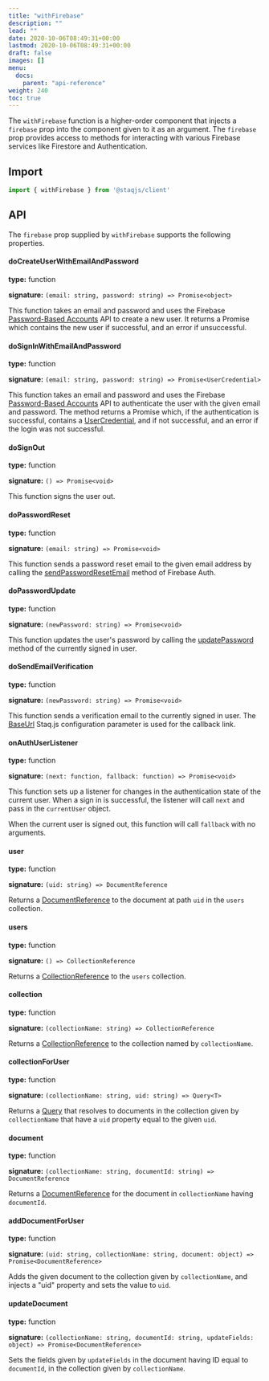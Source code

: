 ```yaml
---
title: "withFirebase"
description: ""
lead: ""
date: 2020-10-06T08:49:31+00:00
lastmod: 2020-10-06T08:49:31+00:00
draft: false
images: []
menu:
  docs:
    parent: "api-reference"
weight: 240
toc: true
---
```


The `withFirebase` function is a higher-order component that injects a
`firebase` prop into the component given to it as an argument. The
`firebase` prop provides access to methods for interacting with
various Firebase services like Firestore and Authentication.

## Import

```jsx
import { withFirebase } from '@staqjs/client'
```

## API

The `firebase` prop supplied by `withFirebase` supports the following
properties.

#### doCreateUserWithEmailAndPassword

**type:** function

**signature:** `(email: string, password: string) => Promise<object>`

This function takes an email and password and uses the Firebase
[Password-Based
Accounts](https://firebase.google.com/docs/auth/web/password-auth) API
to create a new user. It returns a Promise which contains the new user
if successful, and an error if unsuccessful.


#### doSignInWithEmailAndPassword

**type:** function

**signature:** `(email: string, password: string) => Promise<UserCredential>`

This function takes an email and password and uses the Firebase
[Password-Based
Accounts](https://firebase.google.com/docs/auth/web/password-auth) API
to authenticate the user with the given email and password. The method
returns a Promise which, if the authentication is successful, contains
a
[UserCredential](https://firebase.google.com/docs/reference/js/firebase.auth#usercredential),
and if not successful, and an error if the login was not successful.


#### doSignOut

**type:** function

**signature:** `() => Promise<void>`

This function signs the user out.


#### doPasswordReset

**type:** function

**signature:** `(email: string) => Promise<void>`

This function sends a password reset email to the given email address
by calling the
[sendPasswordResetEmail](https://firebase.google.com/docs/reference/js/firebase.auth.Auth#sendpasswordresetemail)
method of Firebase Auth.


#### doPasswordUpdate

**type:** function

**signature:** `(newPassword: string) => Promise<void>`

This function updates the user's password by calling the
[updatePassword](https://firebase.google.com/docs/reference/js/firebase.User#updatepassword)
method of the currently signed in user.


#### doSendEmailVerification

**type:** function

**signature:** `(newPassword: string) => Promise<void>`

This function sends a verification email to the currently signed in
user. The [BaseUrl](/api/init-staq#baseurl) Staq.js configuration
parameter is used for the callback link.


#### onAuthUserListener

**type:** function

**signature:** `(next: function, fallback: function) => Promise<void>`

This function sets up a listener for changes in the authentication
state of the current user. When a sign in is successful, the listener
will call `next` and pass in the `currentUser` object.

When the current user is signed out, this function will call
`fallback` with no arguments.


#### user

**type:** function

**signature:** `(uid: string) => DocumentReference`

Returns a
[DocumentReference](https://firebase.google.com/docs/reference/js/firebase.firestore.DocumentReference)
to the document at path `uid` in the `users` collection.


#### users

**type:** function

**signature:** `() => CollectionReference`

Returns a
[CollectionReference](https://firebase.google.com/docs/reference/js/firebase.firestore.CollectionReference)
to the `users` collection.


#### collection

**type:** function

**signature:** `(collectionName: string) => CollectionReference`

Returns a
[CollectionReference](https://firebase.google.com/docs/reference/js/firebase.firestore.CollectionReference)
to the collection named by `collectionName`.


#### collectionForUser

**type:** function

**signature:** `(collectionName: string, uid: string) => Query<T>`

Returns a
[Query](https://firebase.google.com/docs/reference/js/firebase.firestore.Query)
that resolves to documents in the collection given by `collectionName`
that have a `uid` property equal to the given `uid`.


#### document

**type:** function

**signature:** `(collectionName: string, documentId: string) => DocumentReference`

Returns a
[DocumentReference](https://firebase.google.com/docs/reference/js/firebase.firestore.DocumentReference)
for the document in `collectionName` having `documentId`.


#### addDocumentForUser

**type:** function

**signature:** `(uid: string, collectionName: string, document: object) => Promise<DocumentReference>`

Adds the given document to the collection given by `collectionName`,
and injects a "uid" property and sets the value to `uid`.


#### updateDocument

**type:** function

**signature:** `(collectionName: string, documentId: string, updateFields: object) => Promise<DocumentReference>`

Sets the fields given by `updateFields` in the document having ID
equal to `documentId`, in the collection given by `collectionName`.
